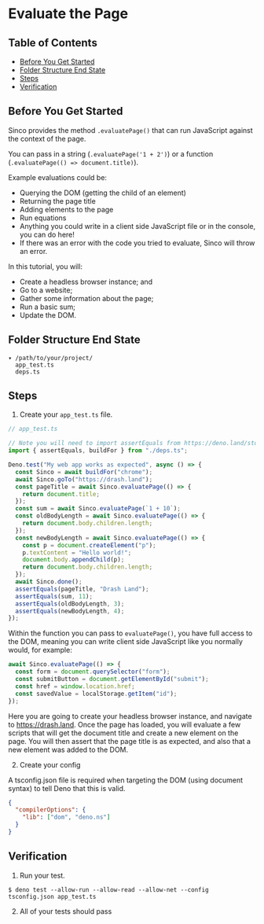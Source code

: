 # Evaluate the Page

## Table of Contents

- [Before You Get Started](#before-you-get-started)
- [Folder Structure End State](#folder-structure-end-state)
- [Steps](#steps)
- [Verification](#verification)

## Before You Get Started

Sinco provides the method `.evaluatePage()` that can run JavaScript against the
context of the page.

You can pass in a string (`.evaluatePage('1 + 2')`) or a function
(`.evaluatePage(() => document.title)`).

Example evaluations could be:

- Querying the DOM (getting the child of an element)
- Returning the page title
- Adding elements to the page
- Run equations
- Anything you could write in a client side JavaScript file or in the console,
  you can do here!
- If there was an error with the code you tried to evaluate, Sinco will throw an
  error.

In this tutorial, you will:

- Create a headless browser instance; and
- Go to a website;
- Gather some information about the page;
- Run a basic sum;
- Update the DOM.

## Folder Structure End State

```text
▾ /path/to/your/project/
  app_test.ts
  deps.ts
```

## Steps

1. Create your `app_test.ts` file.

```typescript
// app_test.ts

// Note you will need to import assertEquals from https://deno.land/std/testing/asserts.ts
import { assertEquals, buildFor } from "./deps.ts";

Deno.test("My web app works as expected", async () => {
  const Sinco = await buildFor("chrome");
  await Sinco.goTo("https://drash.land");
  const pageTitle = await Sinco.evaluatePage(() => {
    return document.title;
  });
  const sum = await Sinco.evaluatePage(`1 + 10`);
  const oldBodyLength = await Sinco.evaluatePage(() => {
    return document.body.children.length;
  });
  const newBodyLength = await Sinco.evaluatePage(() => {
    const p = document.createElement("p");
    p.textContent = "Hello world!";
    document.body.appendChild(p);
    return document.body.children.length;
  });
  await Sinco.done();
  assertEquals(pageTitle, "Drash Land");
  assertEquals(sum, 11);
  assertEquals(oldBodyLength, 3);
  assertEquals(newBodyLength, 4);
});
```

Within the function you can pass to `evaluatePage()`, you have full access to
the DOM, meaning you can write client side JavaScript like you normally would,
for example:

```typescript
await Sinco.evaluatePage(() => {
  const form = document.querySelector("form");
  const submitButton = document.getElementById("submit");
  const href = window.location.href;
  const savedValue = localStorage.getItem("id");
});
```

Here you are going to create your headless browser instance, and navigate to
https://drash.land. Once the page has loaded, you will evaluate a few scripts
that will get the document title and create a new element on the page. You will
then assert that the page title is as expected, and also that a new element was
added to the DOM.

2. Create your config

A tsconfig.json file is required when targeting the DOM (using document syntax)
to tell Deno that this is valid.

```json
{
  "compilerOptions": {
    "lib": ["dom", "deno.ns"]
  }
}
```

## Verification

1. Run your test.

```shell
$ deno test --allow-run --allow-read --allow-net --config tsconfig.json app_test.ts
```

2. All of your tests should pass
